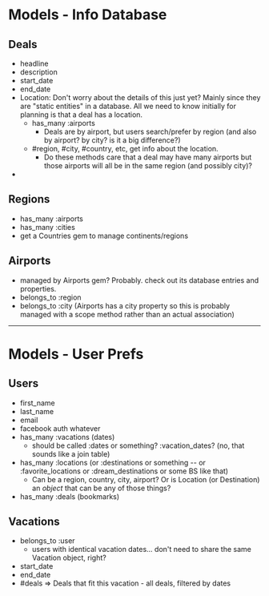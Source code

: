 # Models - Info Database

## Deals
- headline
- description
- start_date
- end_date
- Location: Don't worry about the details of this just yet? Mainly since they are "static entities" in a database. All we need to know initially for planning is that a deal has a location.
  - has_many :airports
    - Deals are by airport, but users search/prefer by region (and also by airport? by city? is it a big difference?)
  - #region, #city, #country, etc, get info about the location. 
    - Do these methods care that a deal may have many airports but those airports will all be in the same region (and possibly city)?
- 

## Regions
- has_many :airports
- has_many :cities
- get a Countries gem to manage continents/regions

## Airports
- managed by Airports gem? Probably. check out its database entries and properties.
- belongs_to :region
- belongs_to :city (Airports has a city property so this is probably managed with a scope method rather than an actual association)

---
# Models - User Prefs

## Users
- first_name
- last_name
- email
- facebook auth whatever
- has_many :vacations (dates)
  - should be called :dates or something? :vacation_dates? (no, that sounds like a join table)
- has_many :locations (or :destinations or something -- or :favorite_locations or :dream_destinations or some BS like that)
  - Can be a region, country, city, airport? Or is Location (or Destination) an *object* that can be any of those things?
- has_many :deals (bookmarks)

## Vacations
- belongs_to :user
  - users with identical vacation dates... don't need to share the same Vacation object, right?
- start_date
- end_date
- #deals => Deals that fit this vacation - all deals, filtered by dates